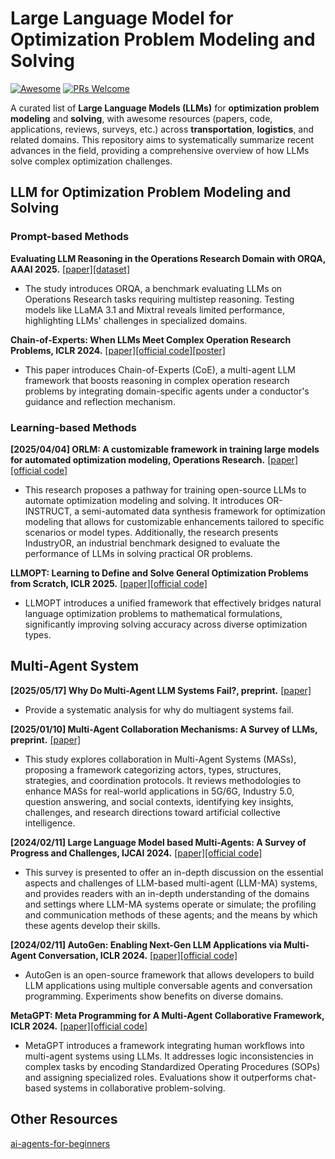 # Large Language Model for Optimization Problem Modeling and Solving

[![Awesome](https://cdn.jsdelivr.net/gh/sindresorhus/awesome@d7305f38d29fed78fa85652e3a63e154dd8e8829/media/badge.svg)](https://github.com/sindresorhus/awesome) <!-- PRs Welcome -->[![PRs Welcome](https://img.shields.io/badge/PRs-welcome-brightgreen.svg)](http://makeapullrequest.com)

A curated list of **Large Language Models (LLMs)** for **optimization problem modeling** and **solving**, with awesome resources (papers, code, applications, reviews, surveys, etc.) across **transportation**, **logistics**, and related domains. This repository aims to systematically summarize recent advances in the field, providing a comprehensive overview of how LLMs solve complex optimization challenges.

## LLM for Optimization Problem Modeling and Solving

### Prompt-based Methods

**Evaluating LLM Reasoning in the Operations Research Domain with ORQA, AAAI 2025.** [[paper]](https://arxiv.org/abs/2412.17874)[[dataset]](https://github.com/nl4opt/ORQA)

- The study introduces ORQA, a benchmark evaluating LLMs on Operations Research tasks requiring multistep reasoning. Testing models like LLaMA 3.1 and Mixtral reveals limited performance, highlighting LLMs' challenges in specialized domains.

**Chain-of-Experts: When LLMs Meet Complex Operation Research Problems, ICLR 2024.** [[paper]](https://openreview.net/forum?id=HobyL1B9CZ)[[official code]](https://github.com/xzymustbexzy/Chain-of-Experts/tree/main)[[poster]](https://iclr.cc/media/PosterPDFs/ICLR%202024/18977.png?t=1714228549.6135468)

- This paper introduces Chain-of-Experts (CoE), a multi-agent LLM framework that boosts reasoning in complex operation research problems by integrating domain-specific agents under a conductor's guidance and reflection mechanism.

### Learning-based Methods

**[2025/04/04] ORLM: A customizable framework in training large models for automated optimization modeling, Operations Research.** [[paper]](https://arxiv.org/abs/2405.17743)[[official code]](https://github.com/Cardinal-Operations/ORLM)

- This research proposes a pathway for training open-source LLMs to automate optimization modeling and solving. It introduces OR-INSTRUCT, a semi-automated data synthesis framework for optimization modeling that allows for customizable enhancements tailored to specific scenarios or model types. Additionally, the research presents IndustryOR, an industrial benchmark designed to evaluate the performance of LLMs in solving practical OR problems.

**LLMOPT: Learning to Define and Solve General Optimization Problems from Scratch, ICLR 2025.** [[paper]](https://openreview.net/pdf?id=9OMvtboTJg)[[official code]](https://github.com/caigaojiang/LLMOPT?tab=readme-ov-file)

- LLMOPT introduces a unified framework that effectively bridges natural language optimization problems to mathematical formulations, significantly improving solving accuracy across diverse optimization types.

## Multi-Agent System

**[2025/05/17] Why Do Multi-Agent LLM Systems Fail?, preprint.** [[paper]](https://arxiv.org/abs/2503.13657)

- Provide a systematic analysis for why do multiagent systems fail.

**[2025/01/10] Multi-Agent Collaboration Mechanisms: A Survey of LLMs, preprint.** [[paper]](https://arxiv.org/abs/2501.06322)

- This study explores collaboration in Multi-Agent Systems (MASs), proposing a framework categorizing actors, types, structures, strategies, and coordination protocols. It reviews methodologies to enhance MASs for real-world applications in 5G/6G, Industry 5.0, question answering, and social contexts, identifying key insights, challenges, and research directions toward artificial collective intelligence.

**[2024/02/11] Large Language Model based Multi-Agents: A Survey of Progress and Challenges, IJCAI 2024.** [[paper]](https://arxiv.org/abs/2402.01680)[[official code]](https://github.com/taichengguo/LLM_MultiAgents_Survey_Papers)

- This survey is presented to offer an in-depth discussion on the essential aspects and challenges of LLM-based multi-agent (LLM-MA) systems, and provides readers with an in-depth understanding of the domains and settings where LLM-MA systems operate or simulate; the profiling and communication methods of these agents; and the means by which these agents develop their skills.

**[2024/02/11] AutoGen: Enabling Next-Gen LLM Applications via Multi-Agent Conversation, ICLR 2024.** [[paper]](https://openreview.net/forum?id=tEAF9LBdgu)[[official code]](https://github.com/ag2ai/ag2)

- AutoGen is an open-source framework that allows developers to build LLM applications using multiple conversable agents and conversation programming. Experiments show benefits on diverse domains.

**MetaGPT: Meta Programming for A Multi-Agent Collaborative Framework, ICLR 2024.** [[paper]](https://openreview.net/forum?id=VtmBAGCN7o)[[official code]](https://github.com/geekan/MetaGPT)

- MetaGPT introduces a framework integrating human workflows into multi-agent systems using LLMs. It addresses logic inconsistencies in complex tasks by encoding Standardized Operating Procedures (SOPs) and assigning specialized roles. Evaluations show it outperforms chat-based systems in collaborative problem-solving.

## Other Resources

[ai-agents-for-beginners](https://github.com/microsoft/ai-agents-for-beginners)